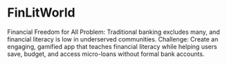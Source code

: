 # FinLitWorld
Financial Freedom for All Problem: Traditional banking excludes many, and financial literacy is low in underserved communities. Challenge: Create an engaging, gamified app that teaches financial literacy while helping users save, budget, and access micro-loans without formal bank accounts.
